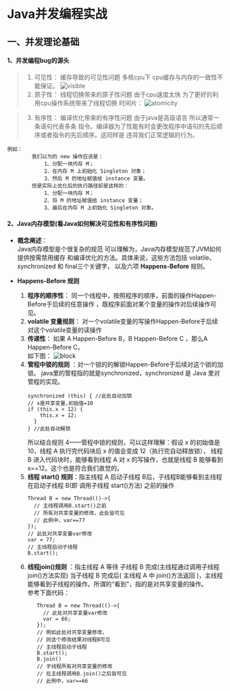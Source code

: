 # Java并发编程实战 
## 一、并发理论基础
#### 1、并发编程bug的源头
   > 1. 可见性：  缓存导致的可见性问题 多核cpu下 cpu缓存与内存的一致性不能保证。
     ![visible](https://static001.geekbang.org/resource/image/ec/79/ec6743e74ccf9a3c6d6c819a41e52279.png)
   > 2. 原子性：  线程切换带来的原子性问题 由于cpu速度太快 为了更好的利用cpu操作系统带来了线程切换
     时间片：
     ![atomicity](https://static001.geekbang.org/resource/image/25/fb/254b129b145d80e9bb74123d6e620efb.png)
     
   > 3. 有序性：  编译优化带来的有序性问题 由于java是高级语言 所以通常一条语句代表多条
        指令。编译器为了性能有时会更改程序中语句的先后顺序或者指令的先后顺序。这同样是
        违背我们正常逻辑的行为。
   
    例如：
            我们以为的 new 操作应该是：
                1、分配一块内存 M；
                2、在内存 M 上初始化 Singleton 对象；
                3、然后 M 的地址赋值给 instance 变量。
            但是实际上优化后的执行路径却是这样的：
                1、分配一块内存 M；
                2、将 M 的地址赋值给 instance 变量；
                3、最后在内存 M 上初始化 Singleton 对象。
#### 2、Java内存模型(看Java如何解决可见性和有序性问题)    
+ **概念阐述**：    
       Java内存模型是个很复杂的规范  可以理解为，Java内存模型规范了JVM如何提供按需禁用缓存
       和编译优化的方法。具体来说，这些方法包括 volatile、synchronized 和 final三个关键字，
       以及六项 **Happens-Before** 规则。
       
+ **Happens-Before 规则**
    1. **程序的顺序性**： 同一个线程中，按照程序的顺序，前面的操作Happen-Before于后续的任意操作
        ，既程序前面对某个变量的操作对后续操作可见。
    2. **volatile 变量规则**： 对一个volatile变量的写操作Happen-Before于后续对这个volatile变量的读操作
    3. **传递性**： 如果 A Happen-Before B，B Happen-Before C ，那么A Happen-Before C。    
    如下图：
        ![block](https://static001.geekbang.org/resource/image/b1/e1/b1fa541e98c74bc2a033d9ac5ae7fbe1.png)
    4. **管程中锁的规则** ：对一个锁的的解锁Happen-Before于后续对这个锁的加锁。
        java里的管程指的就是synchronized，synchronized 是 Java 里对管程的实现。
        ```
       synchronized (this) { //此处自动加锁
       // x是共享变量,初始值=10
        if (this.x < 12) {
            this.x = 12; 
          }  
        } //此处自动解锁
       ```   
        所以结合规则 4——管程中锁的规则，可以这样理解：假设 x 的初始值是 10，线程 A 执行完代码块后 x 的值会变成 12（执行完自动释放锁），
        线程 B 进入代码块时，能够看到线程 A 对 x 的写操作，也就是线程 B 能够看到 x==12。这个也是符合我们直觉的。
     5. **线程 start() 规则**：指主线程 A 启动子线程 B后，子线程B能够看到主线程在启动子线程 B(即 调用子线程 start()方法) 之前的操作
        ```
        Thread B = new Thread(()->{
          // 主线程调用B.start()之前
          // 所有对共享变量的修改，此处皆可见
          // 此例中，var==77
        });
        // 此处对共享变量var修改
        var = 77;
        // 主线程启动子线程
        B.start();
        ```
     6. **线程join()规则**   ：指主线程 A 等待 子线程 B 完成(主线程通过调用子线程join()方法实现)
        当子线程 B 完成后( 主线程 A 中 join()方法返回 )，主线程能够看到子线程的操作。所谓的“看到”，指的是对共享变量的操作。    
        参考下面代码：
         ```
            Thread B = new Thread(()->{
              // 此处对共享变量var修改
              var = 66;
            });
            // 例如此处对共享变量修改，
            // 则这个修改结果对线程B可见
            // 主线程启动子线程
            B.start();
            B.join()
            // 子线程所有对共享变量的修改
            // 在主线程调用B.join()之后皆可见
            // 此例中，var==66
         ```
               